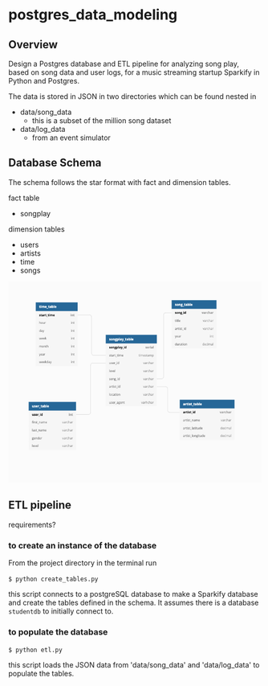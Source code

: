 # postgres_data_modeling


## Overview
Design a Postgres database and ETL pipeline for analyzing song play, based on song data and user logs, for a music streaming startup Sparkify in Python and Postgres.

The data is stored in JSON in two directories which can be found nested in
- data/song_data
  - this is a subset of the million song dataset
- data/log_data
  - from an event simulator

## Database Schema

The schema follows the star format with fact and dimension tables.

fact table
- songplay

dimension tables
- users
- artists
- time
- songs

<img src="./imgs/updated_database_schema.png" height="400px" width="600px">

## ETL pipeline

requirements?

### to create an instance of the database

From the project directory in the terminal run

`$ python create_tables.py`

this script connects to a postgreSQL database to make a Sparkify database and create the tables defined in the schema. It assumes there is a database `studentdb` to initially connect to.


### to populate the database

`$ python etl.py`

this script loads the JSON data from 'data/song_data' and 'data/log_data' to populate the tables.
